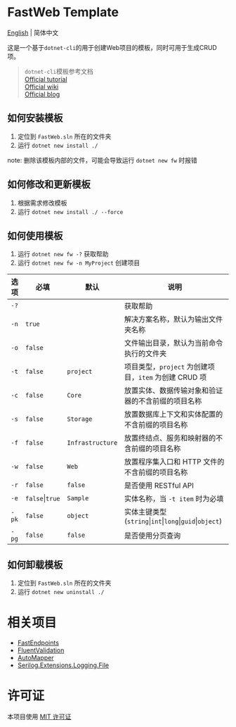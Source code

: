 # FastWeb Template
[English](README.md) | 简体中文

这是一个基于`dotnet-cli`的用于创建Web项目的模板，同时可用于生成CRUD项。

> `dotnet-cli`模板参考文档  
> [Official tutorial](https://learn.microsoft.com/zh-cn/dotnet/core/tutorials/cli-templates-create-item-template)  
> [Official wiki](https://github.com/dotnet/templating/wiki/Reference-for-template.json)  
> [Official blog](https://devblogs.microsoft.com/dotnet/how-to-create-your-own-templates-for-dotnet-new/)  


## 如何安装模板

1. 定位到 `FastWeb.sln` 所在的文件夹
2. 运行 `dotnet new install ./`

note: 删除该模板内部的文件，可能会导致运行 `dotnet new fw` 时报错


## 如何修改和更新模板

1. 根据需求修改模板
2. 运行 `dotnet new install ./ --force`


## 如何使用模板

1. 运行 `dotnet new fw -?` 获取帮助
2. 运行 `dotnet new fw -n MyProject` 创建项目

| 选项 | 必填 | 默认 | 说明 |
| --- | --- | --- | --- |
| `-?` |  |  | 获取帮助 |
| `-n` | `true` |  | 解决方案名称，默认为输出文件夹名称 |
| `-o` | `false` |  | 文件输出目录，默认为当前命令执行的文件夹 |
| `-t` | `false` | `project` | 项目类型，`project` 为创建项目，`item` 为创建 CRUD 项 |
| `-c` | `false` | `Core` | 放置实体、数据传输对象和验证器的不含前缀的项目名称 |
| `-s` | `false` | `Storage` | 放置数据库上下文和实体配置的不含前缀的项目名称 |
| `-f` | `false` | `Infrastructure` | 放置终结点、服务和映射器的不含前缀的项目名称 |
| `-w` | `false` | `Web` | 放置程序集入口和 HTTP 文件的不含前缀的项目名称 |
| `-r` | `false` | `false` | 是否使用 RESTful API |
| `-e` | `false`\|`true` | `Sample` | 实体名称，当 `-t item` 时为必填 |
| `-pk` | `false` | `object` | 实体主键类型(`string`\|`int`\|`long`\|`guid`\|`object`) |
| `-pg` | `false` | `false` | 是否使用分页查询 |


## 如何卸载模板

1. 定位到 `FastWeb.sln` 所在的文件夹
2. 运行 `dotnet new uninstall ./`


# 相关项目

- [FastEndpoints](https://github.com/FastEndpoints/FastEndpoints)
- [FluentValidation](https://github.com/FluentValidation/FluentValidation)
- [AutoMapper](https://github.com/AutoMapper/AutoMapper)
- [Serilog.Extensions.Logging.File](https://github.com/serilog/serilog-extensions-logging-file)


# 许可证

本项目使用 [MIT 许可证](LICENSE)
